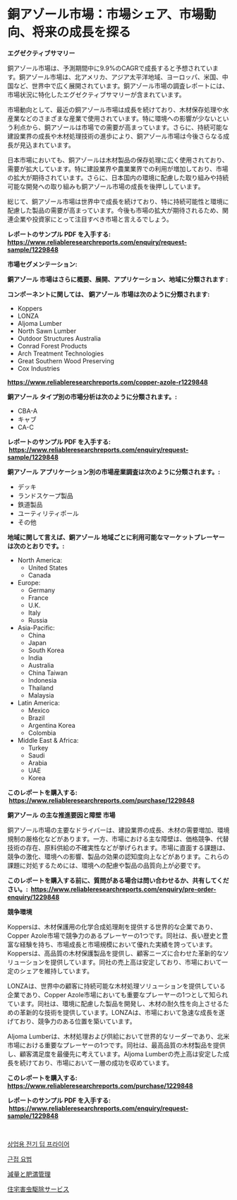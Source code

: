 <p><h1>銅アゾール市場：市場シェア、市場動向、将来の成長を探る</h1></p><p><strong>エグゼクティブサマリー</strong></p>
<p><p>銅アゾール市場は、予測期間中に9.9%のCAGRで成長すると予想されています。銅アゾール市場は、北アメリカ、アジア太平洋地域、ヨーロッパ、米国、中国など、世界中で広く展開されています。銅アゾール市場の調査レポートには、市場状況に特化したエグゼクティブサマリーが含まれています。</p><p>市場動向として、最近の銅アゾール市場は成長を続けており、木材保存処理や水産業などのさまざまな産業で使用されています。特に環境への影響が少ないという利点から、銅アゾールは市場での需要が高まっています。さらに、持続可能な建設業界の成長や木材処理技術の進歩により、銅アゾール市場は今後さらなる成長が見込まれています。</p><p>日本市場においても、銅アゾールは木材製品の保存処理に広く使用されており、需要が拡大しています。特に建設業界や農業業界での利用が増加しており、市場の拡大が期待されています。さらに、日本国内の環境に配慮した取り組みや持続可能な開発への取り組みも銅アゾール市場の成長を後押ししています。</p><p>総じて、銅アゾール市場は世界中で成長を続けており、特に持続可能性と環境に配慮した製品の需要が高まっています。今後も市場の拡大が期待されるため、関連企業や投資家にとって注目すべき市場と言えるでしょう。</p></p>
<p><strong>レポートのサンプル PDF を入手する: <a href="https://www.reliableresearchreports.com/enquiry/request-sample/1229848">https://www.reliableresearchreports.com/enquiry/request-sample/1229848</a></strong></p>
<p><strong>市場セグメンテーション:</strong></p>
<p><strong> 銅アゾール 市場はさらに概要、展開、アプリケーション、地域に分類されます :</strong></p>
<p><strong>コンポーネントに関しては、 銅アゾール 市場は次のように分類されます: &nbsp;</strong></p>
<p><ul><li>Koppers</li><li>LONZA</li><li>Aljoma Lumber</li><li>North Sawn Lumber</li><li>Outdoor Structures Australia</li><li>Conrad Forest Products</li><li>Arch Treatment Technologies</li><li>Great Southern Wood Preserving</li><li>Cox Industries</li></ul></p>
<p><strong><a href="https://www.reliableresearchreports.com/copper-azole-r1229848">https://www.reliableresearchreports.com/copper-azole-r1229848</a></strong></p>
<p><strong> 銅アゾール タイプ別の市場分析は次のように分類されます。:</strong></p>
<p><ul><li>CBA-A</li><li>キャブ</li><li>CA-C</li></ul></p>
<p><strong>レポートのサンプル PDF を入手する: &nbsp;<a href="https://www.reliableresearchreports.com/enquiry/request-sample/1229848">https://www.reliableresearchreports.com/enquiry/request-sample/1229848</a></strong></p>
<p><strong> 銅アゾール アプリケーション別の市場産業調査は次のように分類されます。:</strong></p>
<p><ul><li>デッキ</li><li>ランドスケープ製品</li><li>鉄道製品</li><li>ユーティリティポール</li><li>その他</li></ul></p>
<p><strong>地域に関して言えば、銅アゾール 地域ごとに利用可能なマーケットプレーヤーは次のとおりです。:</strong></p>
<p><ul>
    <li>
        North America:
        <ul>
            <li>United States</li>
            <li>Canada</li>
        </ul>
    </li>
    <li>
        Europe:
        <ul>
            <li>Germany</li>
            <li>France</li>
            <li>U.K.</li>
            <li>Italy</li>
            <li>Russia</li>
        </ul>
    </li>
    <li>
        Asia-Pacific:
        <ul>
            <li>China</li>
            <li>Japan</li>
            <li>South Korea</li>
            <li>India</li>
            <li>Australia</li>
            <li>China Taiwan</li>
            <li>Indonesia</li>
            <li>Thailand</li>
            <li>Malaysia</li>
        </ul>
    </li>
    <li>
        Latin America:
        <ul>
            <li>Mexico</li>
            <li>Brazil</li>
            <li>Argentina Korea</li>
            <li>Colombia</li>
        </ul>
    </li>
    <li>
        Middle East & Africa:
        <ul>
            <li>Turkey</li>
            <li>Saudi</li>
            <li>Arabia</li>
            <li>UAE</li>
            <li>Korea</li>
        </ul>
    </li>
    </ul></p>
<p><strong>このレポートを購入する: &nbsp;<a href="https://www.reliableresearchreports.com/purchase/1229848">https://www.reliableresearchreports.com/purchase/1229848</a></strong></p>
<p><strong>銅アゾール の主な推進要因と障壁 市場</strong></p>
<p><p>銅アゾール市場の主要なドライバーは、建設業界の成長、木材の需要増加、環境規制の厳格化などがあります。一方、市場における主な障壁は、価格競争、代替技術の存在、原料供給の不確実性などが挙げられます。市場に直面する課題は、競争の激化、環境への影響、製品の効果の認知度向上などがあります。これらの課題に対処するためには、環境への配慮や製品の品質向上が必要です。</p></p>
<p><strong>このレポートを購入する前に、質問がある場合は問い合わせるか、共有してください。:&nbsp; <a href="https://www.reliableresearchreports.com/enquiry/pre-order-enquiry/1229848">https://www.reliableresearchreports.com/enquiry/pre-order-enquiry/1229848</a></strong></p>
<p><strong>競争環境</strong></p>
<p><p>Koppersは、木材保護用の化学合成処理剤を提供する世界的な企業であり、Copper Azole市場で競争力のあるプレーヤーの1つです。同社は、長い歴史と豊富な経験を持ち、市場成長と市場規模において優れた実績を誇っています。Koppersは、高品質の木材保護製品を提供し、顧客ニーズに合わせた革新的なソリューションを提供しています。同社の売上高は安定しており、市場において一定のシェアを維持しています。</p><p>LONZAは、世界中の顧客に持続可能な木材処理ソリューションを提供している企業であり、Copper Azole市場においても重要なプレーヤーの1つとして知られています。同社は、環境に配慮した製品を開発し、木材の耐久性を向上させるための革新的な技術を提供しています。LONZAは、市場において急速な成長を遂げており、競争力のある位置を築いています。</p><p>Aljoma Lumberは、木材処理および供給において世界的なリーダーであり、北米市場における重要なプレーヤーの1つです。同社は、最高品質の木材製品を提供し、顧客満足度を最優先に考えています。Aljoma Lumberの売上高は安定した成長を続けており、市場において一層の成功を収めています。</p></p>
<p><strong>このレポートを購入する: &nbsp; <a href="https://www.reliableresearchreports.com/purchase/1229848">https://www.reliableresearchreports.com/purchase/1229848</a></strong></p>
<p><strong>レポートのサンプル PDF を入手する: &nbsp;<a href="https://www.reliableresearchreports.com/enquiry/request-sample/1229848">https://www.reliableresearchreports.com/enquiry/request-sample/1229848</a></strong><strong></strong></p>
<p>&nbsp;</p>
<p><p><a href="https://medium.com/@darrellacocha676/%EC%83%81%EC%97%85%EC%9A%A9-%EC%A0%84%EA%B8%B0-%EB%94%A5%ED%9B%84%EB%9D%BC%EC%9D%B4%EC%96%B4-%EC%8B%9C%EC%9E%A5-%EA%B7%9C%EB%AA%A8-cagr-%ED%8A%B8%EB%A0%8C%EB%93%9C-2024-2030-2c3b96310b22">상업용 전기 딥 프라이어</a></p><p><a href="https://medium.com/@nyahreinger1/%EB%B8%8C%EB%9E%99%ED%82%A4%ED%85%8C%EB%9D%BC%ED%94%BC-%EC%8B%9C%EC%9E%A5-%EB%B6%84%EC%84%9D-cagr-%EC%8B%9C%EC%9E%A5-%EC%84%B8%EB%B6%84%ED%99%94-%EB%B0%8F-%EA%B8%80%EB%A1%9C%EB%B2%8C-%EC%82%B0%EC%97%85-%EA%B0%9C%EC%9A%94-22e0d1950228">근접 요법</a></p><p><a href="https://medium.com/@jonathanstephens626/%E4%BD%93%E9%87%8D%E6%B8%9B%E5%B0%91%E3%81%A8%E8%82%A5%E6%BA%80%E7%AE%A1%E7%90%86%E5%B8%82%E5%A0%B4-%E3%82%BF%E3%82%A4%E3%83%97-%E3%82%A2%E3%83%97%E3%83%AA%E3%82%B1%E3%83%BC%E3%82%B7%E3%83%A7%E3%83%B3-%E3%81%8A%E3%82%88%E3%81%B3%E5%9C%B0%E7%90%86%E3%81%AB%E3%82%88%E3%82%8B%E5%8C%85%E6%8B%AC%E7%9A%84%E8%A9%95%E4%BE%A1-d7fa53a0f7f6">減量と肥満管理</a></p><p><a href="https://medium.com/@edwards13jessica/%E4%BD%8F%E5%AE%85%E7%94%A8%E5%AE%B3%E8%99%AB%E9%A7%86%E9%99%A4%E3%82%B5%E3%83%BC%E3%83%93%E3%82%B9%E5%B8%82%E5%A0%B4%E3%81%AE%E8%A6%8F%E6%A8%A1-cagr-%E3%83%88%E3%83%AC%E3%83%B3%E3%83%892024%E5%B9%B4-2030%E5%B9%B4-46c3b5813f3c">住宅害虫駆除サービス</a></p></p>